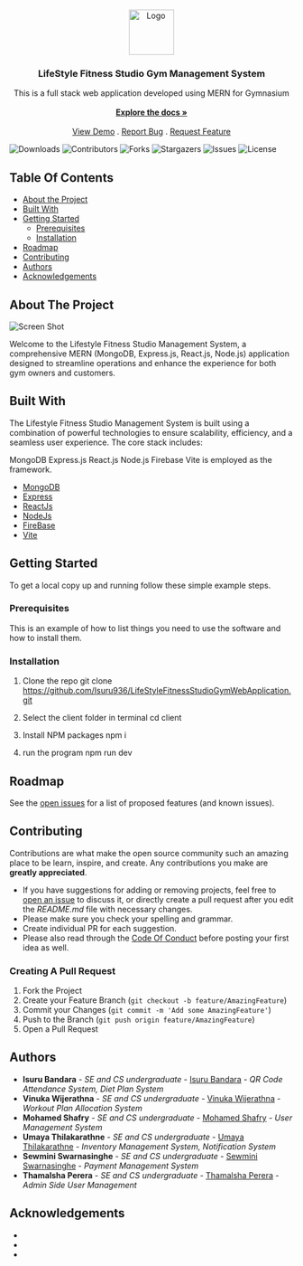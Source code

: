 <br/>
<p align="center">
  <a href="https://github.com/Isuru936/Isuru936/LifeStyleFitnessStudioGymWebApplication">
    <img src="images/logo.png" alt="Logo" width="80" height="80">
  </a>

  <h3 align="center">LifeStyle Fitness Studio Gym Management System</h3>

  <p align="center">
    This is a full stack web application developed using MERN for Gymnasium
    <br/>
    <br/>
    <a href="https://github.com/Isuru936/Isuru936/LifeStyleFitnessStudioGymWebApplication"><strong>Explore the docs »</strong></a>
    <br/>
    <br/>
    <a href="https://github.com/Isuru936/Isuru936/LifeStyleFitnessStudioGymWebApplication">View Demo</a>
    .
    <a href="https://github.com/Isuru936/Isuru936/LifeStyleFitnessStudioGymWebApplication/issues">Report Bug</a>
    .
    <a href="https://github.com/Isuru936/Isuru936/LifeStyleFitnessStudioGymWebApplication/issues">Request Feature</a>
  </p>
</p>

![Downloads](https://img.shields.io/github/downloads/Isuru936/Isuru936/LifeStyleFitnessStudioGymWebApplication/total) ![Contributors](https://img.shields.io/github/contributors/Isuru936/Isuru936/LifeStyleFitnessStudioGymWebApplication?color=dark-green) ![Forks](https://img.shields.io/github/forks/Isuru936/Isuru936/LifeStyleFitnessStudioGymWebApplication?style=social) ![Stargazers](https://img.shields.io/github/stars/Isuru936/Isuru936/LifeStyleFitnessStudioGymWebApplication?style=social) ![Issues](https://img.shields.io/github/issues/Isuru936/Isuru936/LifeStyleFitnessStudioGymWebApplication) ![License](https://img.shields.io/github/license/Isuru936/Isuru936/LifeStyleFitnessStudioGymWebApplication) 

## Table Of Contents

* [About the Project](#about-the-project)
* [Built With](#built-with)
* [Getting Started](#getting-started)
  * [Prerequisites](#prerequisites)
  * [Installation](#installation)
* [Roadmap](#roadmap)
* [Contributing](#contributing)
* [Authors](#authors)
* [Acknowledgements](#acknowledgements)

## About The Project

![Screen Shot](images/screenshot.png)

Welcome to the Lifestyle Fitness Studio Management System, a comprehensive MERN (MongoDB, Express.js, React.js, Node.js) application designed to streamline operations and enhance the experience for both gym owners and customers.

## Built With

The Lifestyle Fitness Studio Management System is built using a combination of powerful technologies to ensure scalability, efficiency, and a seamless user experience. The core stack includes:

MongoDB 
Express.js 
React.js 
Node.js
Firebase 
Vite is employed as the framework. 

* [MongoDB](https://www.mongodb.com/)
* [Express](https://expressjs.com/)
* [ReactJs](https://react.dev/)
* [NodeJs](https://nodejs.org/en)
* [FireBase](https://firebase.google.com/)
* [Vite](https://vitejs.dev/)

## Getting Started

To get a local copy up and running follow these simple example steps.

### Prerequisites

This is an example of how to list things you need to use the software and how to install them.

### Installation

 1. Clone the repo
git clone https://github.com/Isuru936/LifeStyleFitnessStudioGymWebApplication.git

2. Select the client folder in terminal
cd client

3. Install NPM packages
 npm i

4. run the program
npm run dev

## Roadmap

See the [open issues](https://github.com/Isuru936/Isuru936/LifeStyleFitnessStudioGymWebApplication/issues) for a list of proposed features (and known issues).

## Contributing

Contributions are what make the open source community such an amazing place to be learn, inspire, and create. Any contributions you make are **greatly appreciated**.
* If you have suggestions for adding or removing projects, feel free to [open an issue](https://github.com/Isuru936/Isuru936/LifeStyleFitnessStudioGymWebApplication/issues/new) to discuss it, or directly create a pull request after you edit the *README.md* file with necessary changes.
* Please make sure you check your spelling and grammar.
* Create individual PR for each suggestion.
* Please also read through the [Code Of Conduct](https://github.com/Isuru936/Isuru936/LifeStyleFitnessStudioGymWebApplication/blob/main/CODE_OF_CONDUCT.md) before posting your first idea as well.

### Creating A Pull Request

1. Fork the Project
2. Create your Feature Branch (`git checkout -b feature/AmazingFeature`)
3. Commit your Changes (`git commit -m 'Add some AmazingFeature'`)
4. Push to the Branch (`git push origin feature/AmazingFeature`)
5. Open a Pull Request

## Authors

* **Isuru Bandara** - *SE and CS undergraduate* - [Isuru Bandara](https://github.com/Isuru936/) - *QR Code Attendance System, Diet Plan System*
* **Vinuka Wijerathna** - *SE and CS undergraduate* - [Vinuka Wijerathna](https://github.com/Vinuka-Wijerathne) - *Workout Plan Allocation System*
* **Mohamed Shafry** - *SE and CS undergraduate* - [Mohamed Shafry](https://github.com/MohamedShafry) - *User Management System*
* **Umaya Thilakarathne** - *SE and CS undergraduate* - [Umaya Thilakarathne](https://github.com/umaya2002) - *Inventory Management System, Notification System*
* **Sewmini Swarnasinghe** - *SE and CS undergraduate* - [Sewmini Swarnasinghe](https://github.com/sewmini2003) - *Payment Management System*
* **Thamalsha Perera** - *SE and CS undergraduate* - [Thamalsha Perera](https://github.com/ThamalshaPerea) - *Admin Side User Management*

## Acknowledgements

* []()
* []()
* []()
